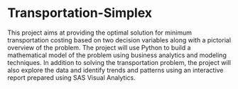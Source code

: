 # Transportation-Simplex

This project aims at providing the optimal solution for minimum transportation costing based on two decision variables along with a pictorial overview of the problem. The project will use Python to build a mathematical model of the problem using business analytics and modeling techniques. In addition to solving the transportation problem, the project will also explore the data and identify trends and patterns using an interactive report prepared using SAS Visual Analytics.
